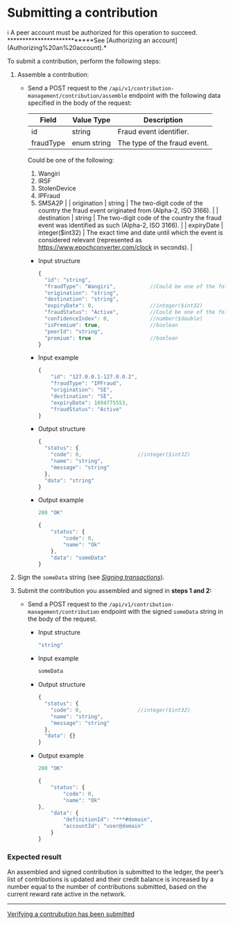 # Submitting a contribution

<aside>
ℹ️ A peer account must be authorized for this operation to succeed.
***************************See [Authorizing an account](Authorizing%20an%20account).*

</aside>

To submit a contribution, perform the following steps:

1. Assemble a contribution:
    - Send a POST request to the `/api/v1/contribution-management/contribution/assemble` endpoint with the following data specified in the body of the request:
        
        
        | Field | Value Type | Description |
        | --- | --- | --- |
        | id | string | Fraud event identifier. |
        | fraudType | enum string | The type of the fraud event.
        Could be one of the following:
        1. Wangiri 
        2. IRSF
        3. StolenDevice 
        4. IPFraud
        5. SMSA2P |
        | origination | string | The two-digit code of the country the fraud event originated from (Alpha-2, ISO 3166). |
        | destination | string | The two-digit code of the country the fraud event was identified as such (Alpha-2, ISO 3166). |
        | expiryDate | integer($int32) | The exact time and date until which the event is considered relevant (represented as https://www.epochconverter.com/clock in seconds). |
        - Input structure
            
            ```jsx
            {
              "id": "string",
              "fraudType": "Wangiri",           //Could be one of the following: Wangiri, IRSF, StolenDevice, IPFraud, SMSA2P
              "origination": "string",
              "destination": "string",
              "expiryDate": 0,                  //integer($int32)
              "fraudStatus": "Active",          //Could be one of the following: Active, Expired, Flagged
              "confidenceIndex": 0,             //number($double)
              "isPremium": true,                //boolean
              "peerId": "string",
              "premium": true                   //boolean
            }
            ```
            
        - Input example
            
            ```jsx
            {
            	"id": "127.0.0.1-127.0.0.2",
            	"fraudType": "IPFraud",
            	"origination": "SE",
            	"destination": "SE",
            	"expiryDate": 1694775553,
            	"fraudStatus": "Active"
            }
            ```
            
        - Output structure
            
            ```jsx
            {
              "status": {
                "code": 0,                  //integer($int32)
                "name": "string",
                "message": "string"
              },
              "data": "string"
            }
            ```
            
        - Output example
            
            ```jsx
            200 "OK"
            
            {
            	"status": {
            		"code": 0,
            		"name": "Ok"
            	},
            	"data": "someData"
            }
            ```
            
2. Sign the `someData` string (see *[Signing transactions](./Signing_transactions)*).
3. Submit the contribution you assembled and signed in **************steps 1 and 2:**************
    - Send a POST request to the `/api/v1/contribution-management/contribution` endpoint with the signed `someData` string in the body of the request.
        - Input structure
            
            ```jsx
            "string"
            ```
            
        - Input example
            
            ```jsx
            someData
            ```
            
        - Output structure
            
            ```jsx
            {
              "status": {
                "code": 0,                  //integer($int32)
                "name": "string",
                "message": "string"
              },
              "data": {}
            }
            ```
            
        - Output example
            
            ```jsx
            200 "OK"
            
            {
            	"status": {
            		"code": 0,
            		"name": "Ok"
            },
            	"data": {
            		"definitionId": "***#domain",
            		"accountId": "user@domain"
            	}
            }
            ```
            

### **Expected result**

An assembled and signed contribution is submitted to the ledger, the peer’s list of contributions is updated and their credit balance is increased by a number equal to the number of contributions submitted, based on the current reward rate active in the network.

---

[Verifying a contrubution has been submitted](../Tutorials/Submitting_a_contribution/Verifying_a_contrubution_has_been_submitted.md)
